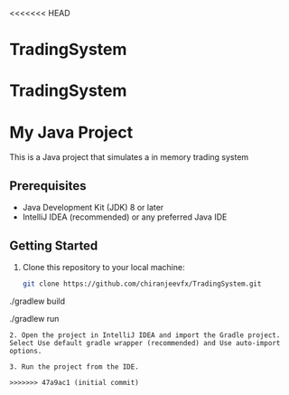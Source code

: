 <<<<<<< HEAD
# TradingSystem
TradingSystem
=======
# My Java Project

This is a Java project that simulates a in memory trading system

## Prerequisites

- Java Development Kit (JDK) 8 or later
- IntelliJ IDEA (recommended) or any preferred Java IDE

## Getting Started

1. Clone this repository to your local machine:

   ```bash
   git clone https://github.com/chiranjeevfx/TradingSystem.git


./gradlew build

./gradlew run

   ```
2. Open the project in IntelliJ IDEA and import the Gradle project. Select Use default gradle wrapper (recommended) and Use auto-import options.

3. Run the project from the IDE.

>>>>>>> 47a9ac1 (initial commit)
